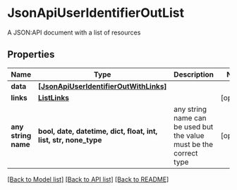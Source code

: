 # JsonApiUserIdentifierOutList

A JSON:API document with a list of resources

## Properties
Name | Type | Description | Notes
------------ | ------------- | ------------- | -------------
**data** | [**[JsonApiUserIdentifierOutWithLinks]**](JsonApiUserIdentifierOutWithLinks.md) |  | 
**links** | [**ListLinks**](ListLinks.md) |  | [optional] 
**any string name** | **bool, date, datetime, dict, float, int, list, str, none_type** | any string name can be used but the value must be the correct type | [optional]

[[Back to Model list]](../README.md#documentation-for-models) [[Back to API list]](../README.md#documentation-for-api-endpoints) [[Back to README]](../README.md)


